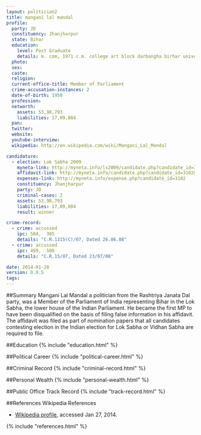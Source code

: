 ```yaml
---
layout: politician2
title: mangani lal mandal
profile: 
  party: JD
  constituency: Jhanjharpur
  state: Bihar
  education: 
    level: Post Graduate
    details: m. com, 1971 c.m. college art block darbangha birhar university muzaffarpur
  photo: 
  sex: 
  caste: 
  religion: 
  current-office-title: Member of Parliament
  crime-accusation-instances: 2
  date-of-birth: 1950
  profession: 
  networth: 
    assets: 53,98,793
    liabilities: 17,09,884
  pan: 
  twitter: 
  website: 
  youtube-interview: 
  wikipedia: http://en.wikipedia.com/wiki/Mangani_Lal_Mandal

candidature: 
  - election: Lok Sabha 2009
    myneta-link: http://myneta.info/ls2009/candidate.php?candidate_id=3102
    affidavit-link: http://myneta.info/candidate.php?candidate_id=3102&scan=original
    expenses-link: http://myneta.info/expense.php?candidate_id=3102
    constituency: Jhanjharpur 
    party: JD
    criminal-cases: 2
    assets: 53,98,793
    liabilities: 17,09,884
    result: winner 

crime-record: 
  - crime: accussed
    ipc: 504,  385
    details: "C.R.1315(C)/07, Dated 26.06.08" 
  - crime: accussed
    ipc: 499,  500
    details: "C.R.15/07, Dated 23/07/08" 

date: 2014-01-28
version: 0.0.5
tags: 
---
```

##Summary
Mangani Lal Mandal a politician from the Rashtriya Janata Dal party, was a Member of the Parliament of India representing Bihar in the Lok Sabha, the lower house of the Indian Parliament. He became the first MP to have been disqualified on the basis of filing false information in his affidavit. The affidavit was filed as part of nomination papers that all candidates contesting election in the Indian election for Lok Sabha or Vidhan Sabha are required to file.


##Education
{% include "education.html" %}


##Political Career
{% include "political-career.html" %}


##Criminal Record
{% include "criminal-record.html" %}


##Personal Wealth
{% include "personal-wealth.html" %}


##Public Office Track Record
{% include "track-record.html" %}


##References
Wikipedia References
- [Wikipedia profile]({{page.profile.wikipedia}}), accessed Jan 27, 2014.



{% include "references.html" %}